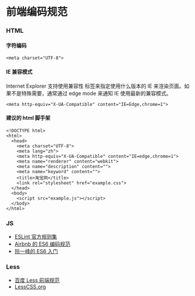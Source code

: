 # 前端编码规范


### HTML

#### 字符编码

```
<meta charset="UTF-8">
```

#### IE 兼容模式

Internet Explorer 支持使用兼容性 <meta> 标签来指定使用什么版本的 IE 来渲染页面。如果不是特殊需要，通常通过 edge mode 来通知 IE 使用最新的兼容模式。

```
<meta http-equiv="X-UA-Compatible" content="IE=Edge,chrome=1">
```

#### 建议的 html 脚手架

```
<!DOCTYPE html>
<html>
  <head>
    <meta charset="UTF-8">
    <meta lang="zh">
    <meta http-equiv="X-UA-Compatible" content="IE=edge,chrome=1">
    <meta name="renderer" content="webkit">
    <meta name="description" content="">
    <meta name="keyword" content="">
    <title>淘宝网</title>
    <link rel="stylesheet" href="example.css">
  </head>
  <body>
  	<script src="example.js"></script>
  </body>
</html>
```

### JS

- [ESLint 官方规则集](https://eslint.org/docs/rules/#ecmascript-6)
- [Airbnb 的 ES6 编码规范](https://github.com/airbnb/javascript#ecmascript-6-styles)
- [阮一峰的 ES6 入门](http://es6.ruanyifeng.com/#docs/style)

### Less

- [百度 Less 前端规范](https://github.com/ecomfe/spec/blob/master/less-code-style.md)
- [LessCSS.org](http://lesscss.org/)


